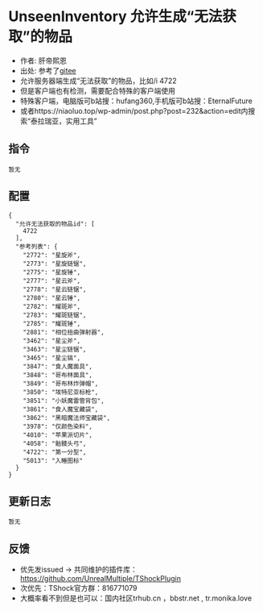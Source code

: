 # UnseenInventory 允许生成“无法获取”的物品

- 作者: 肝帝熙恩
- 出处: 参考了[gitee](https://gitee.com/hufang360/TShockAllowFirstFractal)
- 允许服务器端生成“无法获取”的物品，比如/i 4722
- 但是客户端也有检测，需要配合特殊的客户端使用
- 特殊客户端，电脑版可b站搜：hufang360,手机版可b站搜：EternalFuture
- 或者https://niaoluo.top/wp-admin/post.php?post=232&action=edit内搜索“泰拉瑞亚，实用工具”

## 指令

```
暂无
```

## 配置

```json5
{
  "允许无法获取的物品id": [
    4722
  ],
  "参考列表": {
    "2772": "星旋斧",
    "2773": "星旋链锯",
    "2775": "星旋锤",
    "2777": "星云斧",
    "2778": "星云链锯",
    "2780": "星云锤",
    "2782": "耀斑斧",
    "2783": "耀斑链锯",
    "2785": "耀斑锤",
    "2881": "相位扭曲弹射器",
    "3462": "星尘斧",
    "3463": "星尘链锯",
    "3465": "星尘镐",
    "3847": "食人魔面具",
    "3848": "哥布林面具",
    "3849": "哥布林炸弹帽",
    "3850": "埃特尼亚标枪",
    "3851": "小妖魔雷管背包",
    "3861": "食人魔宝藏袋",
    "3862": "黑暗魔法师宝藏袋",
    "3978": "仅颜色染料",
    "4010": "苹果派切片",
    "4058": "骷髅头弓",
    "4722": "第一分型",
    "5013": "入睡图标"
  }
}
```

## 更新日志

```
暂无
```

## 反馈

- 优先发issued -> 共同维护的插件库：https://github.com/UnrealMultiple/TShockPlugin
- 次优先：TShock官方群：816771079
- 大概率看不到但是也可以：国内社区trhub.cn ，bbstr.net , tr.monika.love
